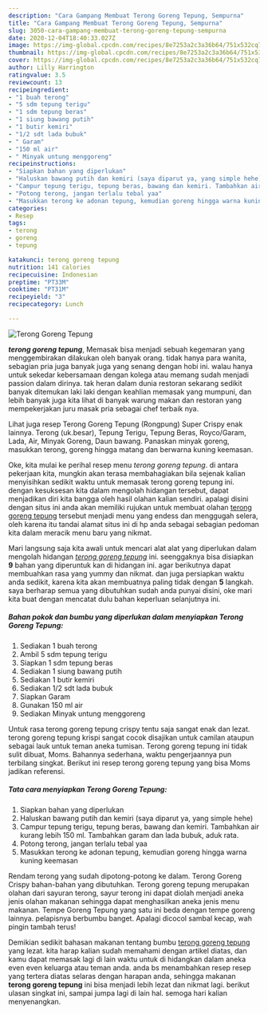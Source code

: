 ```yaml
---
description: "Cara Gampang Membuat Terong Goreng Tepung, Sempurna"
title: "Cara Gampang Membuat Terong Goreng Tepung, Sempurna"
slug: 3050-cara-gampang-membuat-terong-goreng-tepung-sempurna
date: 2020-12-04T18:40:33.027Z
image: https://img-global.cpcdn.com/recipes/8e7253a2c3a36b64/751x532cq70/terong-goreng-tepung-foto-resep-utama.jpg
thumbnail: https://img-global.cpcdn.com/recipes/8e7253a2c3a36b64/751x532cq70/terong-goreng-tepung-foto-resep-utama.jpg
cover: https://img-global.cpcdn.com/recipes/8e7253a2c3a36b64/751x532cq70/terong-goreng-tepung-foto-resep-utama.jpg
author: Lilly Harrington
ratingvalue: 3.5
reviewcount: 13
recipeingredient:
- "1 buah terong"
- "5 sdm tepung terigu"
- "1 sdm tepung beras"
- "1 siung bawang putih"
- "1 butir kemiri"
- "1/2 sdt lada bubuk"
- " Garam"
- "150 ml air"
- " Minyak untung menggoreng"
recipeinstructions:
- "Siapkan bahan yang diperlukan"
- "Haluskan bawang putih dan kemiri (saya diparut ya, yang simple hehe)"
- "Campur tepung terigu, tepung beras, bawang dan kemiri. Tambahkan air kurang lebih 150 ml. Tambahkan garam dan lada bubuk, aduk rata."
- "Potong terong, jangan terlalu tebal yaa"
- "Masukkan terong ke adonan tepung, kemudian goreng hingga warna kuning keemasan"
categories:
- Resep
tags:
- terong
- goreng
- tepung

katakunci: terong goreng tepung 
nutrition: 141 calories
recipecuisine: Indonesian
preptime: "PT33M"
cooktime: "PT31M"
recipeyield: "3"
recipecategory: Lunch

---
```



![Terong Goreng Tepung](https://img-global.cpcdn.com/recipes/8e7253a2c3a36b64/751x532cq70/terong-goreng-tepung-foto-resep-utama.jpg)

<b><i>terong goreng tepung</i></b>, Memasak bisa menjadi sebuah kegemaran yang menggembirakan dilakukan oleh banyak orang. tidak hanya para wanita, sebagian pria juga banyak juga yang senang dengan hobi ini. walau hanya untuk sekedar kebersamaan dengan kolega atau memang sudah menjadi passion dalam dirinya. tak heran dalam dunia restoran sekarang sedikit banyak ditemukan laki laki dengan keahlian memasak yang mumpuni, dan lebih banyak juga kita lihat di banyak warung makan dan restoran yang mempekerjakan juru masak pria sebagai chef terbaik nya.

Lihat juga resep Terong Goreng Tepung (Rongpung) Super Crispy enak lainnya. Terong (uk.besar), Tepung Terigu, Tepung Beras, Royco/Garam, Lada, Air, Minyak Goreng, Daun bawang. Panaskan minyak goreng, masukkan terong, goreng hingga matang dan berwarna kuning keemasan.

Oke, kita mulai ke perihal resep menu <i>terong goreng tepung</i>. di antara pekerjaan kita, mungkin akan terasa membahagiakan bila sejenak kalian menyisihkan sedikit waktu untuk memasak terong goreng tepung ini. dengan kesuksesan kita dalam mengolah hidangan tersebut, dapat menjadikan diri kita bangga oleh hasil olahan kalian sendiri. apalagi disini dengan situs ini anda akan memiliki rujukan untuk membuat olahan <u>terong goreng tepung</u> tersebut menjadi menu yang endess dan menggugah selera, oleh karena itu tandai alamat situs ini di hp anda sebagai sebagian pedoman kita dalam meracik menu baru yang nikmat.


Mari langsung saja kita awali untuk mencari alat alat yang diperlukan dalam mengolah hidangan <u><i>terong goreng tepung</i></u> ini. seenggaknya bisa disiapkan <b>9</b> bahan yang diperuntuk kan di hidangan ini. agar berikutnya dapat membuahkan rasa yang yummy dan nikmat. dan juga persiapkan waktu anda sedikit, karena kita akan membuatnya paling tidak dengan <b>5</b> langkah. saya berharap semua yang dibutuhkan sudah anda punyai disini, oke mari kita buat dengan mencatat dulu bahan keperluan selanjutnya ini.

<!--inarticleads1-->

##### Bahan pokok dan bumbu yang diperlukan dalam menyiapkan Terong Goreng Tepung:

1. Sediakan 1 buah terong
1. Ambil 5 sdm tepung terigu
1. Siapkan 1 sdm tepung beras
1. Sediakan 1 siung bawang putih
1. Sediakan 1 butir kemiri
1. Sediakan 1/2 sdt lada bubuk
1. Siapkan  Garam
1. Gunakan 150 ml air
1. Sediakan  Minyak untung menggoreng


Untuk rasa terong goreng tepung crispy tentu saja sangat enak dan lezat. terong goreng tepung krispi sangat cocok disajikan untuk camilan ataupun sebagai lauk untuk teman aneka tumisan. Terong goreng tepung ini tidak sulit dibuat, Moms. Bahannya sederhana, waktu pengerjaannya pun terbilang singkat. Berikut ini resep terong goreng tepung yang bisa Moms jadikan referensi. 

<!--inarticleads2-->

##### Tata cara menyiapkan Terong Goreng Tepung:

1. Siapkan bahan yang diperlukan
1. Haluskan bawang putih dan kemiri (saya diparut ya, yang simple hehe)
1. Campur tepung terigu, tepung beras, bawang dan kemiri. Tambahkan air kurang lebih 150 ml. Tambahkan garam dan lada bubuk, aduk rata.
1. Potong terong, jangan terlalu tebal yaa
1. Masukkan terong ke adonan tepung, kemudian goreng hingga warna kuning keemasan


Rendam terong yang sudah dipotong-potong ke dalam. Terong Goreng Crispy bahan-bahan yang dibutuhkan. Terong goreng tepung merupakan olahan dari sayuran terong, sayur terong ini dapat diolah menjadi aneka jenis olahan makanan sehingga dapat menghasilkan aneka jenis menu makanan. Tempe Goreng Tepung yang satu ini beda dengan tempe goreng lainnya. pelapisnya berbumbu banget. Apalagi dicocol sambal kecap, wah pingin tambah terus! 

Demikian sedikit bahasan makanan tentang bumbu <u>terong goreng tepung</u> yang lezat. kita harap kalian sudah memahami dengan artikel diatas, dan kamu dapat memasak lagi di lain waktu untuk di hidangkan dalam aneka even even keluarga atau teman anda. anda bs menambahkan resep resep yang tertera diatas selaras dengan harapan anda, sehingga makanan <b>terong goreng tepung</b> ini bisa menjadi lebih lezat dan nikmat lagi. berikut ulasan singkat ini, sampai jumpa lagi di lain hal. semoga hari kalian menyenangkan.
